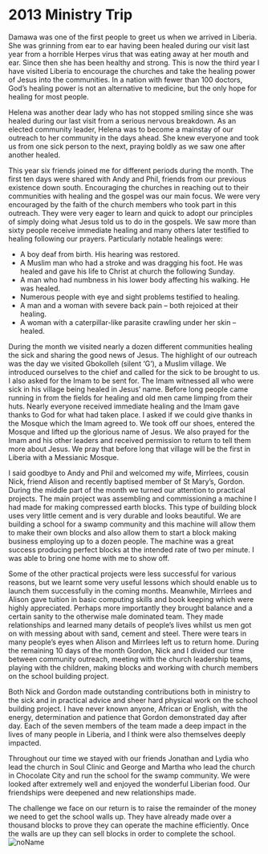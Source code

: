 # 2013 Ministry Trip

Damawa was one of the first people to greet us when we arrived in Liberia. She was grinning from ear to ear having been healed during our visit last year from a horrible Herpes virus that was eating away at her mouth and ear. Since then she has been healthy and strong. This is now the third year I have visited Liberia to encourage the churches and take the healing power of Jesus into the communities. In a nation with fewer than 100 doctors, God’s healing power is not an alternative to medicine, but the only hope for healing for most people.

Helena was another dear lady who has not stopped smiling since she was healed during our last visit from a serious nervous breakdown. As an elected community leader, Helena was to become a mainstay of our outreach to her community in the days ahead. She knew everyone and took us from one sick person to the next, praying boldly as we saw one after another healed.

This year six friends joined me for different periods during the month. The first ten days were shared with Andy and Phil, friends from our previous existence down south. Encouraging the churches in reaching out to their communities with healing and the gospel was our main focus. We were very encouraged by the faith of the church members who took part in this outreach. They were very eager to learn and quick to adopt our principles of simply doing what Jesus told us to do in the gospels. We saw more than sixty people receive immediate healing and many others later testified to healing following our prayers. Particularly notable healings were:

-   A boy deaf from birth. His hearing was restored.
-   A Muslim man who had a stroke and was dragging his foot. He was healed and gave his life to Christ at church the following Sunday.
-   A man who had numbness in his lower body affecting his walking. He was healed.
-   Numerous people with eye and sight problems testified to healing.
-   A man and a woman with severe back pain – both rejoiced at their healing.
-   A woman with a caterpillar-like parasite crawling under her skin – healed.

During the month we visited nearly a dozen different communities healing the sick and sharing the good news of Jesus. The highlight of our outreach was the day we visited Gbokolleh (silent ‘G’), a Muslim village. We introduced ourselves to the chief and called for the sick to be brought to us. I also asked for the Imam to be sent for. The Imam witnessed all who were sick in his village being healed in Jesus’ name. Before long people came running in from the fields for healing and old men came limping from their huts. Nearly everyone received immediate healing and the Imam gave thanks to God for what had taken place. I asked if we could give thanks in the Mosque which the Imam agreed to. We took off our shoes, entered the Mosque and lifted up the glorious name of Jesus. We also prayed for the Imam and his other leaders and received permission to return to tell them more about Jesus. We pray that before long that village will be the first in Liberia with a Messianic Mosque.

I said goodbye to Andy and Phil and welcomed my wife, Mirrlees, cousin Nick, friend Alison and recently baptised member of St Mary’s, Gordon. During the middle part of the month we turned our attention to practical projects. The main project was assembling and commissioning a machine I had made for making compressed earth blocks. This type of building block uses very little cement and is very durable and looks beautiful. We are building a school for a swamp community and this machine will allow them to make their own blocks and also allow them to start a block making business employing up to a dozen people. The machine was a great success producing perfect blocks at the intended rate of two per minute. I was able to bring one home with me to show off.

Some of the other practical projects were less successful for various reasons, but we learnt some very useful lessons which should enable us to launch them successfully in the coming months. Meanwhile, Mirrlees and Alison gave tuition in basic computing skills and book keeping which were highly appreciated. Perhaps more importantly they brought balance and a certain sanity to the otherwise male dominated team. They made relationships and learned many details of people’s lives whilst us men got on with messing about with sand, cement and steel. There were tears in many people’s eyes when Alison and Mirrlees left us to return home. During the remaining 10 days of the month Gordon, Nick and I divided our time between community outreach, meeting with the church leadership teams, playing with the children, making blocks and working with church members on the school building project.

Both Nick and Gordon made outstanding contributions both in ministry to the sick and in practical advice and sheer hard physical work on the school building project. I have never known anyone, African or English, with the energy, determination and patience that Gordon demonstrated day after day. Each of the seven members of the team made a deep impact in the lives of many people in Liberia, and I think were also themselves deeply impacted.

Throughout our time we stayed with our friends Jonathan and Lydia who lead the church in Soul Clinic and George and Martha who lead the church in Chocolate City and run the school for the swamp community. We were looked after extremely well and enjoyed the wonderful Liberian food. Our friendships were deepened and new relationships made.

The challenge we face on our return is to raise the remainder of the money we need to get the school walls up. They have already made over a thousand blocks to prove they can operate the machine efficiently. Once the walls are up they can sell blocks in order to complete the school.![noName](/media/03_Blog/2013-Ministry-Trip/c6214ece5010b7a388c087471b8f4a38.jpeg)
